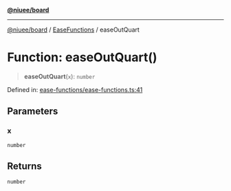 [**@niuee/board**](../../../README.md)

***

[@niuee/board](../../../globals.md) / [EaseFunctions](../README.md) / easeOutQuart

# Function: easeOutQuart()

> **easeOutQuart**(`x`): `number`

Defined in: [ease-functions/ease-functions.ts:41](https://github.com/niuee/board/blob/a0a1179721d4f4b943b6a9bc156753ac9737e502/src/ease-functions/ease-functions.ts#L41)

## Parameters

### x

`number`

## Returns

`number`
